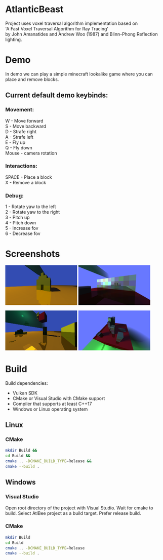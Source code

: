 # AtlanticBeast

Project uses voxel traversal algorithm implementation based on <br>
'A Fast Voxel Traversal Algorithm for Ray Tracing'<br>
by John Amanatides and Andrew Woo (1987) and Blinn-Phong Reflection lighting.

# Demo

In demo we can play a simple minecraft lookalike game where you can place and remove blocks.

## Current default demo keybinds:

### Movement:
W - Move forward<br>
S - Move backward<br>
D - Strafe right<br>
A - Strafe left<br>
E - Fly up<br>
Q - Fly down<br>
Mouse - camera rotation<br>

### Interactions:
SPACE - Place a block<br>
X - Remove a block<br>

### Debug:
1 - Rotate yaw to the left<br>
2 - Rotate yaw to the right<br>
3 - Pitch up<br>
4 - Pitch down<br>
5 - Increase fov<br>
6 - Decrease fov<br>

# Screenshots
<p float="left">
  <img src="https://github.com/Im-Bee/AtlanticBeast/blob/master/Docs/screenshot00.jpg?raw=true" alt="Screenshot" width="45%"/>
  <img src="https://github.com/Im-Bee/AtlanticBeast/blob/master/Docs/screenshot06.jpg?raw=true" alt="Screenshot" width="45%"/>
</p>
<p float="left">
  <img src="https://github.com/Im-Bee/AtlanticBeast/blob/master/Docs/screenshot04.jpg?raw=true" alt="Screenshot" width="45%"/>
  <img src="https://github.com/Im-Bee/AtlanticBeast/blob/master/Docs/screenshot03.jpg?raw=true" alt="Screenshot" width="45%"/>
</p>

# Build

Build dependencies:
  - Vulkan SDK
  - CMake or Visual Studio with CMake support
  - Compiler that supports at least C++17
  - Windows or Linux operating system

## Linux

### CMake

``` sh
mkdir Build &&
cd Build &&
cmake .. -DCMAKE_BUILD_TYPE=Release &&
cmake --build .
```

## Windows

### Visual Studio 

Open root directory of the project with Visual Studio. Wait for cmake to build. Select AtlBee project as a build target.
Prefer release build.

### CMake

``` sh
mkdir Build
cd Build
cmake .. -DCMAKE_BUILD_TYPE=Release
cmake --build .
```


